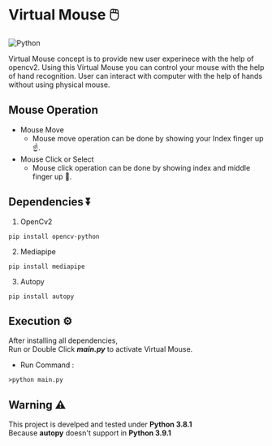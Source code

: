 # Virtual Mouse 🖱️

![Python](https://img.shields.io/badge/Python%20-Python%203.8.1-yellowgreen?style=for-the-badge&logo=python)

Virtual Mouse concept is to provide new user experinece with the help of opencv2.
Using this Virtual Mouse you can control your mouse with the help of hand recognition.
User can interact with computer with the help of hands without using physical mouse.
<br>

## Mouse Operation

- Mouse Move
  - Mouse move operation can be done by showing your Index finger up ☝️.
- Mouse Click or Select
  - Mouse click operation can be done by showing index and middle finger up 🤞.

## Dependencies ⏬

1. OpenCv2

```
pip install opencv-python
```

2. Mediapipe

```
pip install mediapipe
```

3. Autopy

```
pip install autopy
```

## Execution ⚙️

After installing all dependencies,<br>
Run or Double Click **_main.py_** to activate Virtual Mouse.

- Run Command :

```
>python main.py
```

## Warning ⚠️

This project is develped and tested under **Python 3.8.1** <br>
Because **autopy** doesn't support in **Python 3.9.1**
